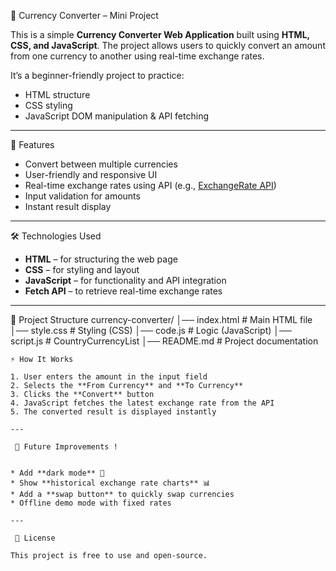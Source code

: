 💱 Currency Converter – Mini Project

This is a simple **Currency Converter Web Application** built using **HTML, CSS, and JavaScript**.
The project allows users to quickly convert an amount from one currency to another using real-time exchange rates.

It’s a beginner-friendly project to practice:

* HTML structure
* CSS styling
* JavaScript DOM manipulation & API fetching

---

 🚀 Features

* Convert between multiple currencies
* User-friendly and responsive UI
* Real-time exchange rates using API (e.g., [ExchangeRate API](https://exchangerate.host/))
* Input validation for amounts
* Instant result display

---

 🛠️ Technologies Used

* **HTML** – for structuring the web page
* **CSS** – for styling and layout
* **JavaScript** – for functionality and API integration
* **Fetch API** – to retrieve real-time exchange rates
---

📂 Project Structure
currency-converter/
│── index.html      # Main HTML file
│── style.css       # Styling (CSS)
│── code.js         # Logic (JavaScript)
│── script.js       # CountryCurrencyList
│── README.md       # Project documentation

```
⚡ How It Works

1. User enters the amount in the input field
2. Selects the **From Currency** and **To Currency**
3. Clicks the **Convert** button
4. JavaScript fetches the latest exchange rate from the API
5. The converted result is displayed instantly

---

 🔮 Future Improvements !


* Add **dark mode** 🌙
* Show **historical exchange rate charts** 📊
* Add a **swap button** to quickly swap currencies
* Offline demo mode with fixed rates

---

 📜 License

This project is free to use and open-source.
